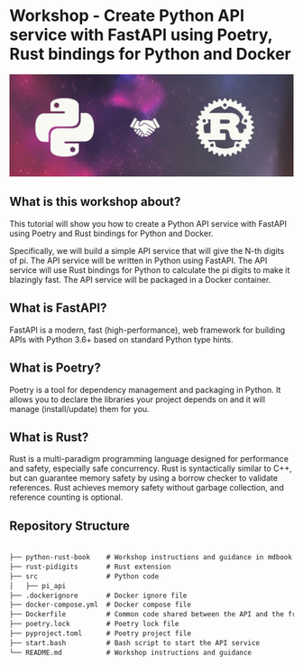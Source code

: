 # Workshop - Create Python API service with FastAPI using Poetry, Rust bindings for Python and Docker

![image](images/python_rust.jpg)

## What is this workshop about?

This tutorial will show you how to create a Python API service with FastAPI using Poetry and Rust bindings for Python and Docker.

Specifically, we will build a simple API service that will give the N-th digits of pi. The API service will be written in Python using FastAPI. The API service will use Rust bindings for Python to calculate the pi digits to make it blazingly fast. The API service will be packaged in a Docker container.

## What is FastAPI?

FastAPI is a modern, fast (high-performance), web framework for building APIs with Python 3.6+ based on standard Python type hints.

## What is Poetry?

Poetry is a tool for dependency management and packaging in Python. It allows you to declare the libraries your project depends on and it will manage (install/update) them for you.

## What is Rust?

Rust is a multi-paradigm programming language designed for performance and safety, especially safe concurrency. Rust is syntactically similar to C++, but can guarantee memory safety by using a borrow checker to validate references. Rust achieves memory safety without garbage collection, and reference counting is optional.

## Repository Structure

```txt

├── python-rust-book    # Workshop instructions and guidance in mdbook format
├── rust-pidigits       # Rust extension
├── src                 # Python code
│   ├── pi_api       
├── .dockerignore       # Docker ignore file
├── docker-compose.yml  # Docker compose file
├── Dockerfile          # Common code shared between the API and the front-end
├── poetry.lock         # Poetry lock file
├── pyproject.toml      # Poetry project file
├── start.bash          # Bash script to start the API service
└── README.md           # Workshop instructions and guidance
```
